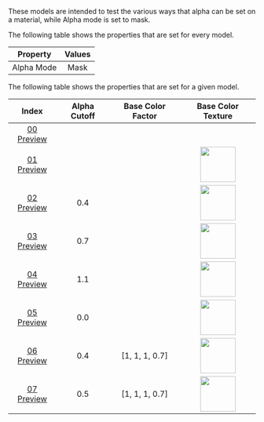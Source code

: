 These models are intended to test the various ways that alpha can be set on a material, while Alpha mode is set to mask.  

The following table shows the properties that are set for every model.  


Property | **Values**
:---: | :---:
Alpha Mode | Mask


The following table shows the properties that are set for a given model.  


Index | Alpha Cutoff | Base Color Factor | Base Color Texture
:---: | :---: | :---: | :---:
[00](./Material_AlphaMask_00.gltf) [Preview](https://bghgary.github.io/glTF-Asset-Generator/Preview/BabylonJS/?fileName=Material_AlphaMask_00.gltf) |   |   |  
[01](./Material_AlphaMask_01.gltf) [Preview](https://bghgary.github.io/glTF-Asset-Generator/Preview/BabylonJS/?fileName=Material_AlphaMask_01.gltf) |   |   | <img src="./Texture_baseColor.png" height="72" width="72" align="middle">
[02](./Material_AlphaMask_02.gltf) [Preview](https://bghgary.github.io/glTF-Asset-Generator/Preview/BabylonJS/?fileName=Material_AlphaMask_02.gltf) | 0.4 |   | <img src="./Texture_baseColor.png" height="72" width="72" align="middle">
[03](./Material_AlphaMask_03.gltf) [Preview](https://bghgary.github.io/glTF-Asset-Generator/Preview/BabylonJS/?fileName=Material_AlphaMask_03.gltf) | 0.7 |   | <img src="./Texture_baseColor.png" height="72" width="72" align="middle">
[04](./Material_AlphaMask_04.gltf) [Preview](https://bghgary.github.io/glTF-Asset-Generator/Preview/BabylonJS/?fileName=Material_AlphaMask_04.gltf) | 1.1 |   | <img src="./Texture_baseColor.png" height="72" width="72" align="middle">
[05](./Material_AlphaMask_05.gltf) [Preview](https://bghgary.github.io/glTF-Asset-Generator/Preview/BabylonJS/?fileName=Material_AlphaMask_05.gltf) | 0.0 |   | <img src="./Texture_baseColor.png" height="72" width="72" align="middle">
[06](./Material_AlphaMask_06.gltf) [Preview](https://bghgary.github.io/glTF-Asset-Generator/Preview/BabylonJS/?fileName=Material_AlphaMask_06.gltf) | 0.4 | [1, 1, 1, 0.7] | <img src="./Texture_baseColor.png" height="72" width="72" align="middle">
[07](./Material_AlphaMask_07.gltf) [Preview](https://bghgary.github.io/glTF-Asset-Generator/Preview/BabylonJS/?fileName=Material_AlphaMask_07.gltf) | 0.5 | [1, 1, 1, 0.7] | <img src="./Texture_baseColor.png" height="72" width="72" align="middle">
 
